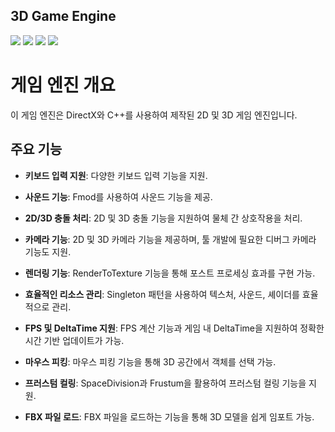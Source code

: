 ## 3D Game Engine

<img src ="https://img.shields.io/badge/Windows-0078D6?style=for-the-badge&logo=windows&logoColor=white"> <img src ="https://img.shields.io/badge/Direct_X-006600?style=for-the-badge&logo=directx&logoColor=black"> <img src ="https://img.shields.io/badge/c++-%2300599C.svg?style=for-the-badge&logo=c%2B%2B&logoColor=white"> <img src="https://img.shields.io/badge/fmod-000000?style=for-the-badge&logo=fmod&logoColor=white">

# 게임 엔진 개요

이 게임 엔진은 DirectX와 C++를 사용하여 제작된 2D 및 3D 게임 엔진입니다.

## 주요 기능

- **키보드 입력 지원**: 다양한 키보드 입력 기능을 지원.
  
- **사운드 기능**: Fmod를 사용하여 사운드 기능을 제공.
  
- **2D/3D 충돌 처리**: 2D 및 3D 충돌 기능을 지원하여 물체 간 상호작용을 처리.
  
- **카메라 기능**: 2D 및 3D 카메라 기능을 제공하며, 툴 개발에 필요한 디버그 카메라 기능도 지원.
  
- **렌더링 기능**: RenderToTexture 기능을 통해 포스트 프로세싱 효과를 구현 가능.
  
- **효율적인 리소스 관리**: Singleton 패턴을 사용하여 텍스처, 사운드, 셰이더를 효율적으로 관리.
  
- **FPS 및 DeltaTime 지원**: FPS 계산 기능과 게임 내 DeltaTime을 지원하여 정확한 시간 기반 업데이트가 가능.
  
- **마우스 피킹**: 마우스 피킹 기능을 통해 3D 공간에서 객체를 선택 가능.
  
- **프러스텀 컬링**: SpaceDivision과 Frustum을 활용하여 프러스텀 컬링 기능을 지원.
  
- **FBX 파일 로드**: FBX 파일을 로드하는 기능을 통해 3D 모델을 쉽게 임포트 가능.

